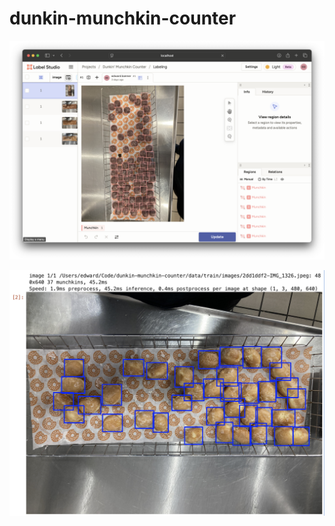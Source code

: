 # dunkin-munchkin-counter

![Foo](images/494099177-3e6f0fbc-9714-47d3-bbc5-ba514d346a48.png)

![Bar](images/494099333-8c43baf6-6bea-4847-a6cc-a4b8df73488e.png)
